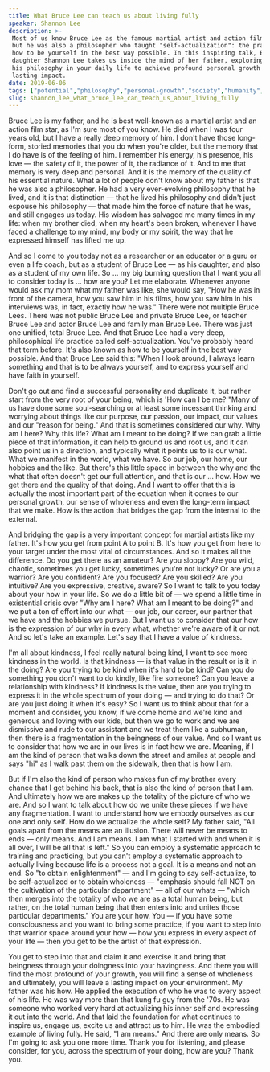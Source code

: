 ```yaml
---
title: What Bruce Lee can teach us about living fully
speaker: Shannon Lee
description: >-
 Most of us know Bruce Lee as the famous martial artist and action film star --
 but he was also a philosopher who taught "self-actualization": the practice of
 how to be yourself in the best way possible. In this inspiring talk, Bruce's
 daughter Shannon Lee takes us inside the mind of her father, exploring how to use
 his philosophy in your daily life to achieve profound personal growth and make a
 lasting impact.
date: 2019-06-06
tags: ["potential","philosophy","personal-growth","society","humanity","self"]
slug: shannon_lee_what_bruce_lee_can_teach_us_about_living_fully
---
```


Bruce Lee is my father, and he is best well-known as a martial artist and an action film
star, as I'm sure most of you know. He died when I was four years old, but I have a really
deep memory of him. I don't have those long-form, storied memories that you do when you're
older, but the memory that I do have is of the feeling of him. I remember his energy, his
presence, his love — the safety of it, the power of it, the radiance of it. And to me that
memory is very deep and personal. And it is the memory of the quality of his essential
nature. What a lot of people don't know about my father is that he was also a philosopher.
He had a very ever-evolving philosophy that he lived, and it is that distinction — that he
lived his philosophy and didn't just espouse his philosophy — that made him the force of
nature that he was, and still engages us today. His wisdom has salvaged me many times in
my life: when my brother died, when my heart's been broken, whenever I have faced a
challenge to my mind, my body or my spirit, the way that he expressed himself has lifted
me up.

And so I come to you today not as a researcher or an educator or a guru or even a life
coach, but as a student of Bruce Lee — as his daughter, and also as a student of my own
life. So ... my big burning question that I want you all to consider today is ... how are
you? Let me elaborate. Whenever anyone would ask my mom what my father was like, she would
say, "How he was in front of the camera, how you saw him in his films, how you saw him in
his interviews was, in fact, exactly how he was." There were not multiple Bruce Lees.
There was not public Bruce Lee and private Bruce Lee, or teacher Bruce Lee and actor Bruce
Lee and family man Bruce Lee. There was just one unified, total Bruce Lee. And that Bruce
Lee had a very deep, philosophical life practice called self-actualization. You've
probably heard that term before. It's also known as how to be yourself in the best way
possible. And that Bruce Lee said this: "When I look around, I always learn something and
that is to be always yourself, and to express yourself and have faith in
yourself.

Don't go out and find a successful personality and duplicate it, but rather start from the
very root of your being, which is 'How can I be me?'"Many of us have done some
soul-searching or at least some incessant thinking and worrying about things like our
purpose, our passion, our impact, our values and our "reason for being." And that is
sometimes considered our why. Why am I here? Why this life? What am I meant to be doing?
If we can grab a little piece of that information, it can help to ground us and root us,
and it can also point us in a direction, and typically what it points us to is our what.
What we manifest in the world, what we have. So our job, our home, our hobbies and the
like. But there's this little space in between the why and the what that often doesn't get
our full attention, and that is our ... how. How we get there and the quality of that
doing. And I want to offer that this is actually the most important part of the equation
when it comes to our personal growth, our sense of wholeness and even the long-term impact
that we make. How is the action that bridges the gap from the internal to the
external.

And bridging the gap is a very important concept for martial artists like my father. It's
how you get from point A to point B. It's how you get from here to your target under the
most vital of circumstances. And so it makes all the difference. Do you get there as an
amateur? Are you sloppy? Are you wild, chaotic, sometimes you get lucky, sometimes you're
not lucky? Or are you a warrior? Are you confident? Are you focused? Are you skilled? Are
you intuitive? Are you expressive, creative, aware? So I want to talk to you today about
your how in your life. So we do a little bit of — we spend a little time in existential
crisis over "Why am I here? What am I meant to be doing?" and we put a ton of effort into
our what — our job, our career, our partner that we have and the hobbies we pursue. But I
want us to consider that our how is the expression of our why in every what, whether we're
aware of it or not. And so let's take an example. Let's say that I have a value of
kindness.

I'm all about kindness, I feel really natural being kind, I want to see more kindness in
the world. Is that kindness — is that value in the result or is it in the doing? Are you
trying to be kind when it's hard to be kind? Can you do something you don't want to do
kindly, like fire someone? Can you leave a relationship with kindness? If kindness is the
value, then are you trying to express it in the whole spectrum of your doing — and trying
to do that? Or are you just doing it when it's easy? So I want us to think about that for
a moment and consider, you know, if we come home and we're kind and generous and loving
with our kids, but then we go to work and we are dismissive and rude to our assistant and
we treat them like a subhuman, then there is a fragmentation in the beingness of our
value. And so I want us to consider that how we are in our lives is in fact how we are.
Meaning, if I am the kind of person that walks down the street and smiles at people and
says "hi" as I walk past them on the sidewalk, then that is how I am.

But if I'm also the kind of person who makes fun of my brother every chance that I get
behind his back, that is also the kind of person that I am. And ultimately how we are
makes up the totality of the picture of who we are. And so I want to talk about how do we
unite these pieces if we have any fragmentation. I want to understand how we embody
ourselves as our one and only self. How do we actualize the whole self? My father said,
"All goals apart from the means are an illusion. There will never be means to ends — only
means. And I am means. I am what I started with and when it is all over, I will be all
that is left." So you can employ a systematic approach to training and practicing, but you
can't employ a systematic approach to actually living because life is a process not a
goal. It is a means and not an end. So "to obtain enlightenment" — and I'm going to say
self-actualize, to be self-actualized or to obtain wholeness — "emphasis should fall NOT
on the cultivation of the particular department" — all of our whats — "which then merges
into the totality of who we are as a total human being, but rather, on the total human
being that then enters into and unites those particular departments." You are your how. You
— if you have some consciousness and you want to bring some practice, if you want to step
into that warrior space around your how — how you express in every aspect of your life —
then you get to be the artist of that expression.

You get to step into that and claim it and exercise it and bring that beingness through
your doingness into your havingness. And there you will find the most profound of your
growth, you will find a sense of wholeness and ultimately, you will leave a lasting impact
on your environment. My father was his how. He applied the execution of who he was to every
aspect of his life. He was way more than that kung fu guy from the '70s. He was someone
who worked very hard at actualizing his inner self and expressing it out into the world.
And that laid the foundation for what continues to inspire us, engage us, excite us and
attract us to him. He was the embodied example of living fully. He said, "I am means." And
there are only means. So I'm going to ask you one more time. Thank you for listening, and
please consider, for you, across the spectrum of your doing, how are you? Thank
you.

<!--
ad_duration=3.33
comment_count=4
event="TED Salon Brightline Initiative"
external_start_time=0
has_talk_citation=1
intro_duration=11.82
is_subtitle_required="False"
is_talk_featured="True"
language="en"
language_swap="False"
native_language="en"
number_of_related_talks=6
number_of_speakers=1
number_of_subtitled_videos=1
number_of_tags=6
number_of_talk_download_languages=1
number_of_talk_more_resources=0
number_of_talk_recommendations=0
number_of_talks_take_actions=1
post_ad_duration=0.83
published_timestamp="2019-10-10 19:55:09"
recording_date="2019-06-06"
speaker_description="Actor, producer, writer"
speaker_is_published=1
speaker_name="Shannon Lee"
talk_more_resources=[]
talk_name="What Bruce Lee can teach us about living fully"
talks_tags=["potential","philosophy","personal-growth","society","humanity","self"]
url_audio="https://download.ted.com/talks/ShannonLee_2019S.mp3?apikey=acme-roadrunner"
url_photo_speaker="https://pe.tedcdn.com/images/ted/2661ddddaac7e923f64f95fc1b2403dba30e7e1e_254x191.jpg"
url_photo_talk="https://s3.amazonaws.com/talkstar-photos/uploads/0ef9c852-f654-4da4-98b4-63f0d46bef79/ShannonLee_2019S-embed.jpg"
url_webpage="https://www.ted.com/talks/shannon_lee_what_bruce_lee_can_teach_us_about_living_fully"
video_type_name="TED Salon Talk (partner)"
-->